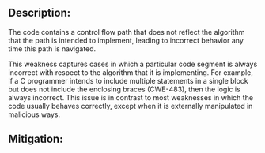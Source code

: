 ## Description:

The code contains a control flow path that does not reflect the algorithm that the path is intended to implement, leading to incorrect behavior any time this path is navigated.

This weakness captures cases in which a particular code segment is always incorrect with respect to the algorithm that it is implementing. For example, if a C programmer intends to include multiple statements in a single block but does not include the enclosing braces (CWE-483), then the logic is always incorrect. This issue is in contrast to most weaknesses in which the code usually behaves correctly, except when it is externally manipulated in malicious ways.

## Mitigation:
